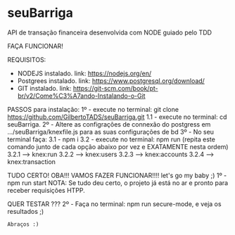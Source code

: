 # seuBarriga
API de transação financeira desenvolvida com NODE guiado pelo TDD


FAÇA FUNCIONAR!

REQUISITOS:
 - NODEJS instalado.
    link: https://nodejs.org/en/
 - Postgrees instalado.
    link: https://www.postgresql.org/download/
 - GIT instalado.
     link: https://git-scm.com/book/pt-br/v2/Come%C3%A7ando-Instalando-o-Git
 
 PASSOS para instalação:
   1º - execute no terminal: git clone https://github.com/GilbertoTADS/seuBarriga.git
      1.1 - execute no terminal: cd seuBarriga.
   2º - Altere as configrações de connexão do postgress em .../seuBarriga/knexfile.js para as suas configurações de bd
   3º - No seu terminal faça:
       3.1 - npm i
       3.2 - execute no terminal: npm run (repita este comando junto de cada opção abaixo por vez e EXATAMENTE nesta ordem) 
          3.2.1 --> knex:run
          3.2.2 --> knex:users
          3.2.3 --> knex:accounts
          3.2.4 --> knex:transaction
  
  TUDO CERTO! OBA!!! VAMOS FAZER FUNCIONAR!!!! let's go my baby ;)
    1º - npm run start
    NOTA: Se tudo deu certo, o projeto já está no ar e pronto para receber requisições HTPP.
    
   QUER TESTAR ???
    2º - Faça no terminal: npm run secure-mode, e veja os resultados ;)
    
    Abraços :)
